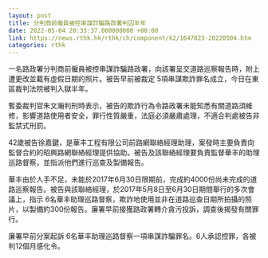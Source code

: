 ```yaml
---
layout: post
title: 分判商前僱員被控串謀詐騙路政署判囚半年
date: 2022-05-04 20:33:37.000000000 +08:00
link: https://news.rthk.hk/rthk/ch/component/k2/1647023-20220504.htm
categories: rthk
---
```


一名路政署分判商前僱員被控串謀詐騙路政署，向該署呈交道路巡察報告時，附上遭更改並載有虛假日期的照片。被告早前被裁定 5項串謀欺詐罪名成立，今日在東區裁判法院被判入獄半年。

暫委裁判官朱文瀚判刑時表示，被告的欺詐行為令路政署未能知悉有關道路須維修，影響道路使用者安全，罪行性質嚴重，法庭必須嚴肅處理，不適合判處被告非監禁式刑罰。

42歲被告徐嘉鍵，是華丰工程有限公司前路網聯絡經理助理，案發時主要負責向監督合約的昭興路網聯絡經理提供協助。被告及該聯絡經理要負責監督華丰的助理巡路督察，並指派他們進行巡查及製備報告。

華丰由於人手不足，未能於2017年6月30日限期前，完成約4000份尚未完成的道路巡察報告。被告與該聯絡經理，於2017年5月8日至6月30日期間舉行的多次會議上，指示 6名華丰助理巡路督察，欺詐地使用並非在道路巡查日期所拍攝的照片，以製備約300份報告。廉署早前接獲路政署轉介貪污投訴，調查後揭發有關罪行。

廉署早前分案起訴 6名華丰助理巡路督察一項串謀詐騙罪名。6人承認控罪，各被判12個月感化令。
